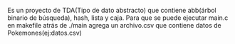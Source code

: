 Es un proyecto de TDA(Tipo de dato abstracto) que contiene abb(árbol binario de búsqueda), hash, lista y caja.
Para que se puede ejecutar main.c en makefile atrás de ./main agrega un archivo.csv que contiene datos de Pokemones(ej:datos.csv)
